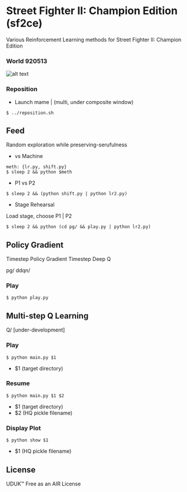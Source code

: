 # Street Fighter II: Champion Edition (sf2ce)

Various Reinforcement Learning methods for Street Fighter II: Champion Edition

### World 920513

![alt text](https://raw.githubusercontent.com/soundbooze/soundbooze-mame/master/sf2ce/obsolete/sync/noise/sf2.png "sf2ce")

### Reposition

- Launch mame | (multi, under composite window)

```
$ ../reposition.sh
```

## Feed

Random exploration while preserving-serufulness

- vs Machine

```
meth: {lr.py, shift.py}
$ sleep 2 && python $meth
```

- P1 vs P2

```
$ sleep 2 && (python shift.py | python lr2.py)
```

- Stage Rehearsal

Load stage, choose P1 | P2

```
$ sleep 2 && python (cd pg/ && play.py | python lr2.py)

```

## Policy Gradient

Timestep Policy Gradient
Timestep Deep Q 

pg/ ddqn/

### Play

```
$ python play.py
```

## Multi-step Q Learning

Q/ [under-development]

### Play

```
$ python main.py $1
```

- $1 (target directory)

### Resume

```
$ python main.py $1 $2
```  

- $1 (target directory)
- $2 (HQ pickle filename)

### Display Plot

```
$ python show $1
```

- $1 (HQ pickle filename)

## License

UDUK™ Free as an AIR License
